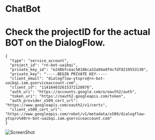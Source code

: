 # ChatBot

# Check the projectID for the actual BOT on the DialogFlow.
```
{
  "type": "service_account",
  "project_id": "rn-bot-uaibqi",
  "private_key_id": "e248bfceac58186ca32a94a9f4cfdfd219553130",
  "private_key": "-----BEGIN PRIVATE KEY-----
  "client_email": "dialogflow-ytsprv@rn-bot-uaibqi.iam.gserviceaccount.com",
  "client_id": "114164032615372128876",
  "auth_uri": "https://accounts.google.com/o/oauth2/auth",
  "token_uri": "https://oauth2.googleapis.com/token",
  "auth_provider_x509_cert_url": "https://www.googleapis.com/oauth2/v1/certs",
  "client_x509_cert_url": "https://www.googleapis.com/robot/v1/metadata/x509/dialogflow-ytsprv%40rn-bot-uaibqi.iam.gserviceaccount.com"
}
```

![ScreenShot](https://https://github.com/shantanu609/ChatBot/blob/master/Screen%20Shot%202020-04-22%20at%204.41.21%20PM.png)
